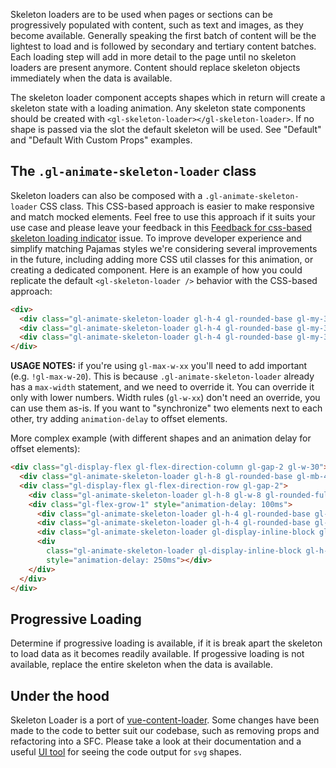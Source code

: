 Skeleton loaders are to be used when pages or sections can be progressively populated with content,
such as text and images, as they become available. Generally speaking the first batch of content
will be the lightest to load and is followed by secondary and tertiary content batches. Each loading
step will add in more detail to the page until no skeleton loaders are present anymore. Content
should replace skeleton objects immediately when the data is available.

The skeleton loader component accepts shapes which in return will create a skeleton state with a
loading animation. Any skeleton state components should be created with
`<gl-skeleton-loader></gl-skeleton-loader>`. If no shape is passed via the slot the default skeleton
will be used. See "Default" and "Default With Custom Props" examples.

## The `.gl-animate-skeleton-loader` class

Skeleton loaders can also be composed with a `.gl-animate-skeleton-loader`
CSS class. This CSS-based approach is easier to make responsive and match mocked elements.
Feel free to use this approach if it suits your use case and please leave your
feedback in this [Feedback for css-based skeleton loading
indicator](https://gitlab.com/khulnasoft-org/khulnasoft-ui/-/issues/2319) issue.
To improve developer experience and simplify matching Pajamas styles we're considering
several improvements in the future, including adding more CSS util classes for
this animation, or creating a dedicated component.  Here is an example of how
you could replicate the default `<gl-skeleton-loader />` behavior with the
CSS-based approach:

```html
<div>
  <div class="gl-animate-skeleton-loader gl-h-4 gl-rounded-base gl-my-3 !gl-max-w-20"></div>
  <div class="gl-animate-skeleton-loader gl-h-4 gl-rounded-base gl-my-3 !gl-max-w-30"></div>
  <div class="gl-animate-skeleton-loader gl-h-4 gl-rounded-base gl-my-3 !gl-max-w-26"></div>
</div>
```

**USAGE NOTES:** if you're using `gl-max-w-xx` you'll need to add
important (e.g. `!gl-max-w-20`). This is because `.gl-animate-skeleton-loader` already
has a `max-width` statement, and we need to override it. You can override it
only with lower numbers. Width rules (`gl-w-xx`) don't need an override, you
can use them as-is. If you want to "synchronize" two elements next to each
other, try adding `animation-delay` to offset elements.

More complex example (with different shapes and an animation delay for offset elements):

```html
<div class="gl-display-flex gl-flex-direction-column gl-gap-2 gl-w-30">
  <div class="gl-animate-skeleton-loader gl-h-8 gl-rounded-base gl-mb-4"></div>
  <div class="gl-display-flex gl-flex-direction-row gl-gap-2">
    <div class="gl-animate-skeleton-loader gl-h-8 gl-w-8 gl-rounded-full"></div>
    <div class="gl-flex-grow-1" style="animation-delay: 100ms">
      <div class="gl-animate-skeleton-loader gl-h-4 gl-rounded-base gl-my-2"></div>
      <div class="gl-animate-skeleton-loader gl-h-4 gl-rounded-base gl-my-2"></div>
      <div class="gl-animate-skeleton-loader gl-display-inline-block gl-h-4 gl-w-10 gl-rounded-base gl-my-2"></div>
      <div
        class="gl-animate-skeleton-loader gl-display-inline-block gl-h-4 gl-w-10 gl-rounded-base gl-my-2"
        style="animation-delay: 250ms"></div>
    </div>
  </div>
</div>
```

## Progressive Loading

Determine if progressive loading is available, if it is break apart the skeleton to load data as it
becomes readily available. If progessive loading is not available, replace the entire skeleton when
the data is available.

## Under the hood

Skeleton Loader is a port of [vue-content-loader](https://github.com/egoist/vue-content-loader).
Some changes have been made to the code to better suit our codebase, such as removing props and
refactoring into a SFC. Please take a look at their documentation and a useful [UI tool](http://danilowoz.com/create-vue-content-loader/)
for seeing the code output for `svg` shapes.
